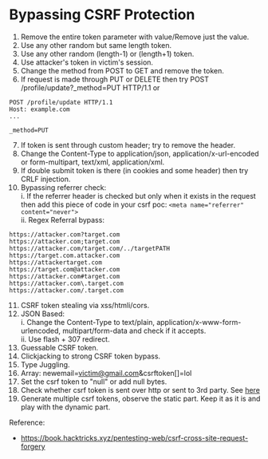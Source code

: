 # Bypassing CSRF Protection
1. Remove the entire token parameter with value/Remove just the value.
2. Use any other random but same length token.
3. Use any other random (length-1) or (length+1) token.
4. Use attacker's token in victim's session.
5. Change the method from POST to GET and remove the token.
6. If request is made through PUT or DELETE then try POST /profile/update?_method=PUT HTTP/1.1 or 
```
POST /profile/update HTTP/1.1
Host: example.com
...

_method=PUT
```
7. If token is sent through custom header; try to remove the header.
8. Change the Content-Type to application/json, application/x-url-encoded or form-multipart, text/xml, application/xml.
9. If double submit token is there (in cookies and some header) then try CRLF injection.
10. Bypassing referrer check:  
i. If the referrer header is checked but only when it exists in the request then add this piece of code in your csrf poc: ```<meta name="referrer" content="never">```  
ii. Regex Referral bypass:  
```
https://attacker.com?target.com
https://attacker.com;target.com
https://attacker.com/target.com/../targetPATH
https://target.com.attacker.com
https://attackertarget.com
https://target.com@attacker.com
https://attacker.com#target.com
https://attacker.com\.target.com
https://attacker.com/.target.com
```
11. CSRF token stealing via xss/htmli/cors.
12. JSON Based:  
i. Change the Content-Type to text/plain, application/x-www-form-urlencoded, multipart/form-data and check if it accepts.  
ii. Use flash + 307 redirect.
13. Guessable CSRF token.
14. Clickjacking to strong CSRF token bypass.
15. Type Juggling.
16. Array: newemail=victim@gmail.com&csrftoken[]=lol
17. Set the csrf token to "null" or add null bytes.
18. Check whether csrf token is sent over http or sent to 3rd party. See [here](https://hackerone.com/reports/15412)
19. Generate multiple csrf tokens, observe the static part. Keep it as it is and play with the dynamic part.

Reference:
- https://book.hacktricks.xyz/pentesting-web/csrf-cross-site-request-forgery
